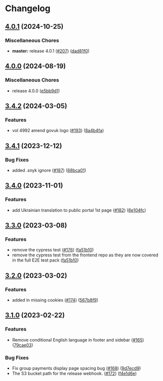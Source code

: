 # Changelog

## [4.0.1](https://github.com/dvsa/rsp-public-portal/compare/v4.0.0...v4.0.1) (2024-10-25)


### Miscellaneous Chores

* **master:** release 4.0.1 ([#207](https://github.com/dvsa/rsp-public-portal/issues/207)) ([dad81f0](https://github.com/dvsa/rsp-public-portal/commit/dad81f014d94588dacd4e738b206862de7cbe4a4))

## [4.0.0](https://github.com/dvsa/rsp-public-portal/compare/v3.4.2...v4.0.0) (2024-08-19)


### Miscellaneous Chores

* release 4.0.0 ([e5bb9d1](https://github.com/dvsa/rsp-public-portal/commit/e5bb9d1a4184d8b70ecb70bdb867ebd9afeeb89f))

## [3.4.2](https://github.com/dvsa/rsp-public-portal/compare/v3.4.1...v3.4.2) (2024-03-05)


### Features

* vol 4992 amend govuk logo ([#193](https://github.com/dvsa/rsp-public-portal/issues/193)) ([8a4b4fa](https://github.com/dvsa/rsp-public-portal/commit/8a4b4fa43385338e7a0dd0812128aa91767f81c7))

## [3.4.1](https://github.com/dvsa/rsp-public-portal/compare/v3.4.0...v3.4.1) (2023-12-12)


### Bug Fixes

* added .snyk ignore ([#187](https://github.com/dvsa/rsp-public-portal/issues/187)) ([68bca01](https://github.com/dvsa/rsp-public-portal/commit/68bca017babe7b90652686b8185524d179544a42))

## [3.4.0](https://github.com/dvsa/rsp-public-portal/compare/v3.3.0...v3.4.0) (2023-11-01)


### Features

* add Ukrainian translation to public portal 1st page ([#182](https://github.com/dvsa/rsp-public-portal/issues/182)) ([6e104fc](https://github.com/dvsa/rsp-public-portal/commit/6e104fc2735199056a5c72c0c92c0bc699c9f8bc))

## [3.3.0](https://github.com/dvsa/rsp-public-portal/compare/v3.2.0...v3.3.0) (2023-03-08)


### Features

* remove the cypress test  ([#176](https://github.com/dvsa/rsp-public-portal/issues/176)) ([fa51b10](https://github.com/dvsa/rsp-public-portal/commit/fa51b101c2d9154e75dcda945854c41dce0bcf3f))
* remove the cypress test from the frontend repo as they are now covered in the full E2E test pack ([fa51b10](https://github.com/dvsa/rsp-public-portal/commit/fa51b101c2d9154e75dcda945854c41dce0bcf3f))

## [3.2.0](https://github.com/dvsa/rsp-public-portal/compare/v3.1.0...v3.2.0) (2023-03-02)


### Features

* added in missing cookies ([#174](https://github.com/dvsa/rsp-public-portal/issues/174)) ([567b8f9](https://github.com/dvsa/rsp-public-portal/commit/567b8f957380c0a04a7f5d31ec5dd0177bf2a1d0))

## [3.1.0](https://github.com/dvsa/rsp-public-portal/compare/v3.0.0...v3.1.0) (2023-02-22)


### Features

* Remove conditional English language in footer and sidebar ([#165](https://github.com/dvsa/rsp-public-portal/issues/165)) ([79cae03](https://github.com/dvsa/rsp-public-portal/commit/79cae03b26e636a010ca92e26910a7a98f32f6c4))


### Bug Fixes

* Fix group payments display page spacing bug ([#168](https://github.com/dvsa/rsp-public-portal/issues/168)) ([9d7ecd9](https://github.com/dvsa/rsp-public-portal/commit/9d7ecd98e93a61d530bc215315d7e328e83422f0))
* The S3 bucket path for the release webhook.  ([#172](https://github.com/dvsa/rsp-public-portal/issues/172)) ([f4e1d6e](https://github.com/dvsa/rsp-public-portal/commit/f4e1d6ec908d5788f2dc6b6da048375ffdbca970))
